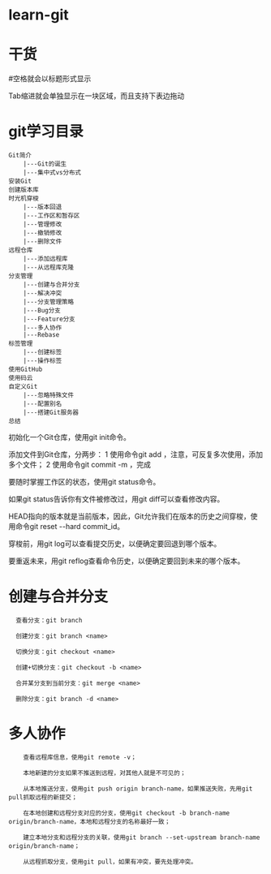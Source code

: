 # learn-git
# 干货
  #空格就会以标题形式显示
  
  Tab缩进就会单独显示在一块区域，而且支持下表边拖动
# git学习目录

    Git简介
        |---Git的诞生
        |---集中式vs分布式
    安装Git
    创建版本库
    时光机穿梭
        |---版本回退
        |---工作区和暂存区
        |---管理修改
        |---撤销修改
        |---删除文件
    远程仓库
        |---添加远程库
        |---从远程库克隆
    分支管理
        |---创建与合并分支
        |---解决冲突
        |---分支管理策略
        |---Bug分支
        |---Feature分支
        |---多人协作
        |---Rebase
    标签管理
        |---创建标签
        |---操作标签
    使用GitHub
    使用码云
    自定义Git
        |---忽略特殊文件
        |---配置别名
        |---搭建Git服务器
    总结


 

初始化一个Git仓库，使用git init命令。

添加文件到Git仓库，分两步：
    1 使用命令git add <file>，注意，可反复多次使用，添加多个文件；
    2 使用命令git commit -m <message>，完成

要随时掌握工作区的状态，使用git status命令。

如果git status告诉你有文件被修改过，用git diff可以查看修改内容。

HEAD指向的版本就是当前版本，因此，Git允许我们在版本的历史之间穿梭，使用命令git reset --hard commit_id。

穿梭前，用git log可以查看提交历史，以便确定要回退到哪个版本。

要重返未来，用git reflog查看命令历史，以便确定要回到未来的哪个版本。


# 创建与合并分支

      查看分支：git branch

      创建分支：git branch <name>

      切换分支：git checkout <name>

      创建+切换分支：git checkout -b <name>

      合并某分支到当前分支：git merge <name>

      删除分支：git branch -d <name>

# 多人协作
    
        查看远程库信息，使用git remote -v；

        本地新建的分支如果不推送到远程，对其他人就是不可见的；

        从本地推送分支，使用git push origin branch-name，如果推送失败，先用git pull抓取远程的新提交；

        在本地创建和远程分支对应的分支，使用git checkout -b branch-name origin/branch-name，本地和远程分支的名称最好一致；

        建立本地分支和远程分支的关联，使用git branch --set-upstream branch-name origin/branch-name；

        从远程抓取分支，使用git pull，如果有冲突，要先处理冲突。
